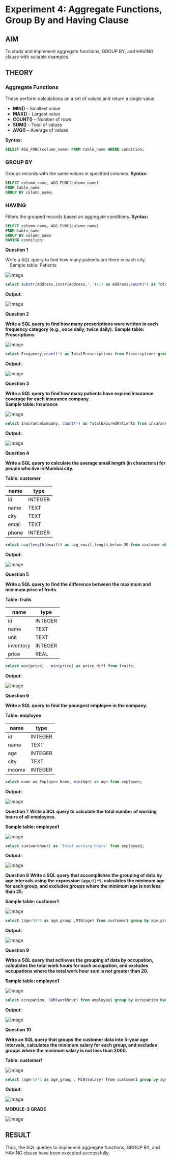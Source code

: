# Experiment 4: Aggregate Functions, Group By and Having Clause

## AIM
To study and implement aggregate functions, GROUP BY, and HAVING clause with suitable examples.

## THEORY

### Aggregate Functions
These perform calculations on a set of values and return a single value.

- **MIN()** – Smallest value  
- **MAX()** – Largest value  
- **COUNT()** – Number of rows  
- **SUM()** – Total of values  
- **AVG()** – Average of values

**Syntax:**
```sql
SELECT AGG_FUNC(column_name) FROM table_name WHERE condition;
```
### GROUP BY
Groups records with the same values in specified columns.
**Syntax:**
```sql
SELECT column_name, AGG_FUNC(column_name)
FROM table_name
GROUP BY column_name;
```
### HAVING
Filters the grouped records based on aggregate conditions.
**Syntax:**
```sql
SELECT column_name, AGG_FUNC(column_name)
FROM table_name
GROUP BY column_name
HAVING condition;
```

**Question 1**

Write a SQL query to find how many patients are there in each city.  
&emsp;Sample table: Patients  

![image](https://github.com/user-attachments/assets/48415b92-dc8b-4a17-b95a-47c08ff22346)

```sql
select substr(Address,instr(Address,',')+1) as Address,count(*) as TotalPatients from Patients group by Address;
```

**Output:**

![image](https://github.com/user-attachments/assets/b6dc5a66-7eb6-4a56-9631-0fddbefc0072)

**Question 2**

**Write a SQL query to find how many prescriptions were written in each frequency category (e.g., once daily, twice daily).**
**Sample table: Prescriptions**

![image](https://github.com/user-attachments/assets/047f6028-aed5-433b-84e4-46ec6d2eae99)


```sql
select Frequency,count(*) as TotalPrescriptions from Prescriptions group by Frequency;
```

**Output:**

![image](https://github.com/user-attachments/assets/470baa64-2fbd-4153-a12f-50943f4dbe7c)


**Question 3**

**Write a SQL query to find how many patients have expired insurance coverage for each insurance company.**  
**Sample table: Insurance**  

![image](https://github.com/user-attachments/assets/b750f1bf-25bb-4ac1-8a9b-8bad2602abc3)

```sql
select InsuranceCompany, count(*) as TotalExpiredPatients from insurance group by InsuranceCompany;
```

**Output:**

![image](https://github.com/user-attachments/assets/1006307b-666b-4d82-81c4-9433d54da2fc)

**Question 4**

**Write a SQL query to calculate the average email length (in characters) for people who live in Mumbai city.**

**Table: customer**

| name  | type     |
|-------|----------|
| id    | INTEGER  |
| name  | TEXT     |
| city  | TEXT     |
| email | TEXT     |
| phone | INTEGER  |

```sql
select avg(length(email)) as avg_email_length_below_30 from customer where city = 'Mumbai';
```

**Output:**

![image](https://github.com/user-attachments/assets/32c7713a-b9ce-47ba-845b-0c409fc65539)

**Question 5**

**Write a SQL query to find the difference between the maximum and minimum price of fruits.**

**Table: fruits**

| name      | type    |
|-----------|---------|
| id        | INTEGER |
| name      | TEXT    |
| unit      | TEXT    |
| inventory | INTEGER |
| price     | REAL    |

```sql
select max(price) - min(price) as price_diff from fruits;
```

**Output:**

![image](https://github.com/user-attachments/assets/cf6bd116-726c-4a8f-be27-70a15caeecb0)

**Question 6**

**Write a SQL query to find the youngest employee in the company.**

**Table: employee**

| name   | type     |
|--------|----------|
| id     | INTEGER  |
| name   | TEXT     |
| age    | INTEGER  |
| city   | TEXT     |
| income | INTEGER  |

```sql
select name as Employee_Name, min(Age) as Age from employee;
```

**Output:**

![image](https://github.com/user-attachments/assets/0bfd2401-4258-484f-be93-7c470d836830)

**Question 7**
**Write a SQL query to calculate the total number of working hours of all employees.**

**Sample table: employee1**

![image](https://github.com/user-attachments/assets/96e8f415-06bb-4366-8fa0-c33cb45bd625)


```sql
select sum(workhour) as 'Total working hours' from employee1;
```

**Output:**

![image](https://github.com/user-attachments/assets/1280f4ff-f047-4626-b6c6-77858eb1f5d5)

**Question 8**
**Write a SQL query that accomplishes the grouping of data by age intervals using the expression `(age/5)*5`, calculates the minimum age for each group, and excludes groups where the minimum age is not less than 25.**

**Sample table: customer1**

![image](https://github.com/user-attachments/assets/ec5c494c-0705-46d5-9fff-aad6deee7ac2)

```sql
select (age/5)*5 as age_group ,MIN(age) from customer1 group by age_group having min(age) < 25;
```

**Output:**

![image](https://github.com/user-attachments/assets/7c20e410-ff8a-4b32-b049-2ac99c80e00c)

**Question 9**

**Write a SQL query that achieves the grouping of data by occupation, calculates the total work hours for each occupation, and excludes occupations where the total work hour sum is not greater than 20.**

**Sample table: employee1**

![image](https://github.com/user-attachments/assets/722d8dd1-ccc0-47c5-9026-a31e9f13fb58)

```sql
select occupation, SUM(workhour) from employee1 group by occupation having sum(workhour) > 20;
```

**Output:**

![image](https://github.com/user-attachments/assets/4249004a-20b0-41f3-83e1-822722db36ed)

**Question 10**

**Write an SQL query that groups the customer data into 5-year age intervals, calculates the minimum salary for each group, and excludes groups where the minimum salary is not less than 2000.**

**Table: customer1**

![image](https://github.com/user-attachments/assets/275c23b8-2e9a-43d2-aae2-db3d327d1ae9)

```sql
select (age/5)*5 as age_group , MIN(salary) from customer1 group by age_group having min(salary) < 2000;
```

**Output:**

![image](https://github.com/user-attachments/assets/fdc9f1f4-fa28-4c7a-a4fe-50127788c23b)



**MODULE-3 GRADE**

![image](https://github.com/user-attachments/assets/e13ef081-4576-4f76-b6c0-d437f756aea7)


## RESULT
Thus, the SQL queries to implement aggregate functions, GROUP BY, and HAVING clause have been executed successfully.
